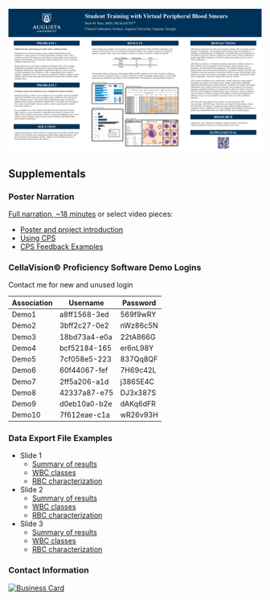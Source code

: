 <a href="2021_CLEC_Poster.pdf">![2021 CLEC Poster](2021_CLEC_Poster.png)</a>

## Supplementals

### Poster Narration

[Full narration, ~18 minutes](https://youtu.be/w-L-oWvn_UY)  or select video pieces:
* [Poster and project introduction](https://youtu.be/w-L-oWvn_UY)
* [Using CPS]()
* [CPS Feedback Examples]()
  
### CellaVision&copy; Proficiency Software Demo Logins 

Contact me for new and unused login
  
Association | Username | Password
----------- | -------- | ---------
Demo1 | a8ff1568-3ed | 569f9wRY
Demo2 | 3bff2c27-0e2 | nWz86c5N
Demo3 | 18bd73a4-e0a | 22tA866G
Demo4 | bcf52184-165 | er6nL98Y
Demo5 | 7cf058e5-223 | 837Qq8QF
Demo6 | 60f44067-fef | 7H69c42L
Demo7 | 2ff5a206-a1d | j3865E4C
Demo8 | 42337a87-e75 | DJ3x387S
Demo9 | d0eb10a0-b2e | dAKq6dFR
Demo10 | 7f612eae-c1a | wR26v93H

 
### Data Export File Examples

* Slide 1 
  * [Summary of results](<Exports/S1 Exports/Summary_of_resutls.csv>)
  * [WBC classes](<Exports/S1 Exports/WBC_classes.csv>)
  * [RBC characterization](<Exports/S1 Exports/RBC_characterization.csv>)
* Slide 2  
  * [Summary of results](<Exports/S2 Exports/Summary_of_resutls.csv>)
  * [WBC classes](<Exports/S2 Exports/WBC_classes.csv>)
  * [RBC characterization](<Exports/S2 Exports/RBC_characterization.csv>)
* Slide 3  
  * [Summary of results](<Exports/S3 Exports/Summary_of_resutls.csv>)
  * [WBC classes](<Exports/S3 Exports/WBC_classes.csv>)
  * [RBC characterization](<Exports/S3 Exports/RBC_characterization.csv>)

### Contact Information

<a href="mailto:brrice@augusta.edu">![Business Card](https://brettmrice.com/2021-CLEC/Business_Card.png)</a>
  

